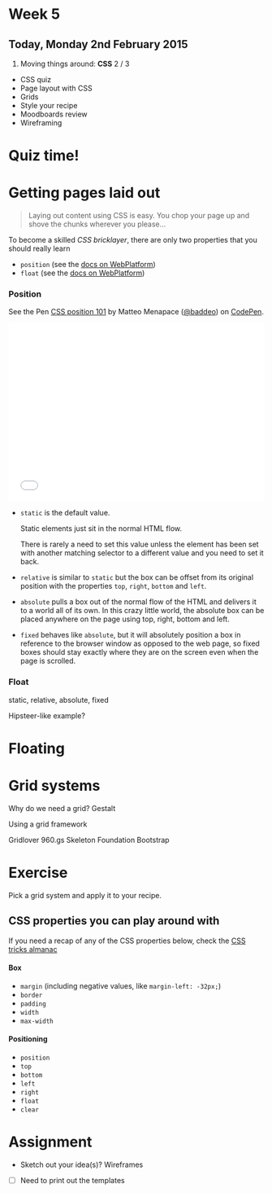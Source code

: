 # Week 5

## Today, Monday 2nd February 2015

1. Moving things around: **CSS** 2 / 3
* CSS quiz
* Page layout with CSS
* Grids
* Style your recipe <!--with grids?-->
* Moodboards review
* Wireframing



# Quiz time!


# Getting pages laid out

> Laying out content using CSS is easy. You chop your page up and shove the chunks wherever you please...

To become a skilled *CSS bricklayer*, there are only two properties that you should really learn

* `position` (see the [docs on WebPlatform](https://docs.webplatform.org/wiki/css/properties/position))
* `float` (see the [docs on WebPlatform](https://docs.webplatform.org/wiki/css/properties/float))

### Position

<p data-height="399" data-theme-id="11880" data-slug-hash="OPxJLP" data-default-tab="result" data-user="baddeo" class='codepen'>See the Pen <a href='http://codepen.io/baddeo/pen/OPxJLP/'>CSS position 101</a> by Matteo Menapace (<a href='http://codepen.io/baddeo'>@baddeo</a>) on <a href='http://codepen.io'>CodePen</a>.</p>
<script async src="//assets.codepen.io/assets/embed/ei.js"></script>

<iframe height='350' scrolling='no' src='//codepen.io/baddeo/embed/OPxJLP/' frameborder='no' allowtransparency='true' allowfullscreen='true' style='width: 100%;'>See the Pen <a href='http://codepen.io/baddeo/pen/OPxJLP/'>CSS position 101</a> by Matteo Menapace (<a href='http://codepen.io/baddeo'>@baddeo</a>) on <a href='http://codepen.io'>CodePen</a>.
</iframe>


* `static` is the default value. 

	Static elements just sit in the normal HTML flow.
	
	There is rarely a need to set this value unless the element has been set with another matching selector to a different value and you need to set it back.
	
* `relative` is similar to `static` but the box can be offset from its original position with the properties `top`, `right`, `bottom` and `left`.
 
* `absolute` pulls a box out of the normal flow of the HTML and delivers it to a world all of its own. In this crazy little world, the absolute box can be placed anywhere on the page using top, right, bottom and left.

* `fixed` behaves like `absolute`, but it will absolutely position a box in reference to the browser window as opposed to the web page, so fixed boxes should stay exactly where they are on the screen even when the page is scrolled.

### Float

static, relative, absolute, fixed

Hipsteer-like example?


# Floating



# Grid systems

Why do we need a grid? Gestalt

Using a grid framework

Gridlover
960.gs
Skeleton
Foundation
Bootstrap

# Exercise

Pick a grid system and apply it to your recipe.

## CSS properties you can play around with

If you need a recap of any of the CSS properties below, check the [CSS tricks almanac](http://css-tricks.com/almanac)

#### Box 

* `margin` (including negative values, like `margin-left: -32px;`)
* `border`
* `padding`
* `width`
* `max-width`

#### Positioning

* `position`
* `top`
* `bottom`
* `left`
* `right`
* `float`
* `clear`





# Assignment

- Sketch out your idea(s)? Wireframes

- [ ] Need to print out the templates